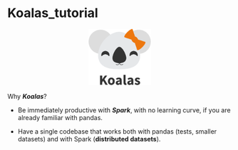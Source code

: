 # Koalas_tutorial

<p align="center">
  <img src="https://raw.githubusercontent.com/databricks/koalas/master/icons/koalas-logo.png" width="140"/>
</p>

Why ***Koalas***?

* Be immediately productive with **_Spark_**, with no learning curve, if you are already familiar with pandas.

* Have a single codebase that works both with pandas (tests, smaller datasets) and with Spark (**distributed datasets**).
